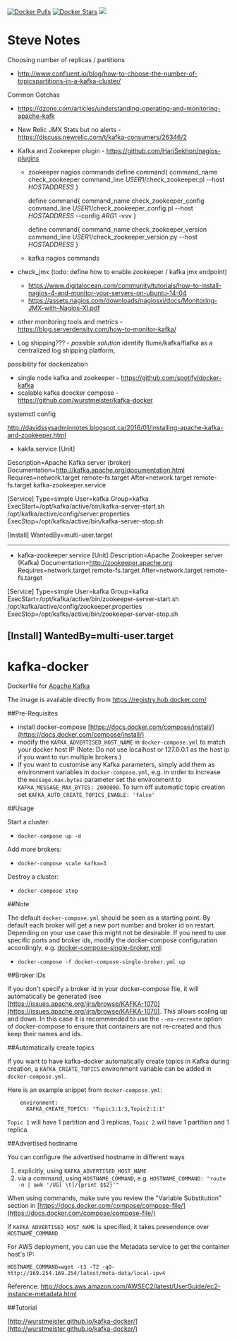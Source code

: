 [![Docker Pulls](https://img.shields.io/docker/pulls/wurstmeister/kafka.svg)](https://hub.docker.com/r/wurstmeister/kafka/)
[![Docker Stars](https://img.shields.io/docker/stars/wurstmeister/kafka.svg)](https://hub.docker.com/r/wurstmeister/kafka/)
[![](https://badge.imagelayers.io/wurstmeister/kafka:latest.svg)](https://imagelayers.io/?images=wurstmeister/kafka:latest)

Steve Notes
===========

<!--todo: setup nagios on docker swarm clusters -->
<!--todo: setup nagios NRPE kafka swarm instance -->
<!--todo: save new NRPE kafka instance to docker hub -->

Choosing number of replicas / partitions
- http://www.confluent.io/blog/how-to-choose-the-number-of-topicspartitions-in-a-kafka-cluster/

Common Gotchas
- https://dzone.com/articles/understanding-operating-and-monitoring-apache-kafk

- New Relic JMX Stats but no alerts - https://discuss.newrelic.com/t/kafka-consumers/26346/2

- Kafka and Zookeeper plugin - https://github.com/HariSekhon/nagios-plugins
  - zookeeper nagios commands
    define command{
            command_name    check_zookeeper
            command_line    $USER1$/check_zookeeper.pl --host $HOSTADDRESS$
    }

    define command{
            command_name check_zookeeper_config
            command_line $USER1$/check_zookeeper_config.pl --host $HOSTADDRESS$ --config $ARG1$ -vvv
    }

    define command{
            command_name check_zookeeper_version
            command_line $USER1$/check_zookeeper_version.py --host $HOSTADDRESS$
    }

  - kafka nagios commands

- check_jmx (todo: define how to enable zookeeper / kafka jmx endpoint)
  - https://www.digitalocean.com/community/tutorials/how-to-install-nagios-4-and-monitor-your-servers-on-ubuntu-14-04
  - https://assets.nagios.com/downloads/nagiosxi/docs/Monitoring-JMX-with-Nagios-XI.pdf
- other monitoring tools and metrics - https://blog.serverdensity.com/how-to-monitor-kafka/
- Log shipping??? - *possible solution* identify flume/kafka/flafka as a centralized log shipping platform,



possibility for dockerization
- single node kafka and zookeeper - https://github.com/spotify/docker-kafka
- scalable kafka doocker compose - https://github.com/wurstmeister/kafka-docker

systemctl config

http://davidssysadminnotes.blogspot.ca/2016/01/installing-apache-kafka-and-zookeeper.html

- kakfa.service
[Unit]

Description=Apache Kafka server (broker)
Documentation=http://kafka.apache.org/documentation.html
Requires=network.target remote-fs.target
After=network.target remote-fs.target kafka-zookeeper.service

[Service]
Type=simple
User=kafka
Group=kafka
ExecStart=/opt/kafka/active/bin/kafka-server-start.sh /opt/kafka/active/config/server.properties
ExecStop=/opt/kafka/active/bin/kafka-server-stop.sh

[Install]
WantedBy=multi-user.target

-------

- kafka-zookeeper.service
[Unit]
Description=Apache Zookeeper server (Kafka)
Documentation=http://zookeeper.apache.org
Requires=network.target remote-fs.target
After=network.target remote-fs.target

[Service]
Type=simple
User=kafka
Group=kafka
ExecStart=/opt/kafka/active/bin/zookeeper-server-start.sh /opt/kafka/active/config/zookeeper.properties
ExecStop=/opt/kafka/active/bin/zookeeper-server-stop.sh

[Install]
WantedBy=multi-user.target
-------

kafka-docker
============

Dockerfile for [Apache Kafka](http://kafka.apache.org/)

The image is available directly from https://registry.hub.docker.com/

##Pre-Requisites

- install docker-compose [https://docs.docker.com/compose/install/](https://docs.docker.com/compose/install/)
- modify the ```KAFKA_ADVERTISED_HOST_NAME``` in ```docker-compose.yml``` to match your docker host IP (Note: Do not use localhost or 127.0.0.1 as the host ip if you want to run multiple brokers.)
- if you want to customise any Kafka parameters, simply add them as environment variables in ```docker-compose.yml```, e.g. in order to increase the ```message.max.bytes``` parameter set the environment to ```KAFKA_MESSAGE_MAX_BYTES: 2000000```. To turn off automatic topic creation set ```KAFKA_AUTO_CREATE_TOPICS_ENABLE: 'false'```

##Usage

Start a cluster:

- ```docker-compose up -d ```

Add more brokers:

- ```docker-compose scale kafka=3```

Destroy a cluster:

- ```docker-compose stop```

##Note

The default ```docker-compose.yml``` should be seen as a starting point. By default each broker will get a new port number and broker id on restart. Depending on your use case this might not be desirable. If you need to use specific ports and broker ids, modify the docker-compose configuration accordingly, e.g. [docker-compose-single-broker.yml](https://github.com/wurstmeister/kafka-docker/blob/master/docker-compose-single-broker.yml):

- ```docker-compose -f docker-compose-single-broker.yml up```

##Broker IDs

If you don't specify a broker id in your docker-compose file, it will automatically be generated (see [https://issues.apache.org/jira/browse/KAFKA-1070](https://issues.apache.org/jira/browse/KAFKA-1070). This allows scaling up and down. In this case it is recommended to use the ```--no-recreate``` option of docker-compose to ensure that containers are not re-created and thus keep their names and ids.


##Automatically create topics

If you want to have kafka-docker automatically create topics in Kafka during
creation, a ```KAFKA_CREATE_TOPICS``` environment variable can be
added in ```docker-compose.yml```.

Here is an example snippet from ```docker-compose.yml```:

        environment:
          KAFKA_CREATE_TOPICS: "Topic1:1:3,Topic2:1:1"

```Topic 1``` will have 1 partition and 3 replicas, ```Topic 2``` will have 1 partition and 1 replica.

##Advertised hostname 

You can configure the advertised hostname in different ways 

1. explicitly, using ```KAFKA_ADVERTISED_HOST_NAME``` 
2. via a command, using ```HOSTNAME_COMMAND```, e.g. ```HOSTNAME_COMMAND: "route -n | awk '/UG[ \t]/{print $$2}'"```

When using commands, make sure you review the "Variable Substitution" section in [https://docs.docker.com/compose/compose-file/](https://docs.docker.com/compose/compose-file/)

If ```KAFKA_ADVERTISED_HOST_NAME``` is specified, it takes presendence over ```HOSTNAME_COMMAND```

For AWS deployment, you can use the Metadata service to get the container host's IP:
```
HOSTNAME_COMMAND=wget -t3 -T2 -qO-  http://169.254.169.254/latest/meta-data/local-ipv4
```
Reference: http://docs.aws.amazon.com/AWSEC2/latest/UserGuide/ec2-instance-metadata.html

##Tutorial

[http://wurstmeister.github.io/kafka-docker/](http://wurstmeister.github.io/kafka-docker/)



